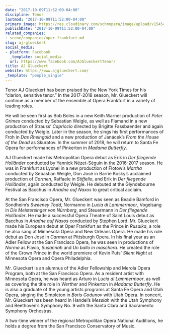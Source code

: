 ```yaml
---
date: "2017-10-09T11:52:00-04:00"
discipline: Tenor
lastmod: "2017-10-09T11:52:00-04:00"
primary_image: https://res.cloudinary.com/schmopera/image/upload/v1545409169/media/webhook-uploads/1507564177850/aj_glueckert_215.jpg.jpg
publishDate: "2017-10-09T11:52:00-04:00"
related_companies:
- scene/companies/oper-frankfurt.md
slug: aj-glueckert
social_media:
- platform: Facebook
  _template: social_media
  url: https://www.facebook.com/AJGlueckertTenor/
title: AJ Glueckert
website: https://www.ajglueckert.com/
_template: "people_single"
---
```


Tenor AJ Glueckert has been praised by the New York Times for his “clarion, sensitive tenor.” In the 2017-2018 season, Mr. Glueckert will continue as a member of the ensemble at Opera Frankfurt in a variety of leading roles.

He will be seen first as Bob Boles in a new Keith Warner production of *Peter Grimes* conducted by Sebastian Weigle, as well as Flamand in a new production of Strauss’ *Capriccio* directed by Brigitte Fassbaender and again conducted by Weigle. Later in the season, he sings his first performances of Froh in *Das Rheingold* and a new production of Janácek’s *From the House of the Dead* as Skuratov. In the summer of 2018, he will return to Santa Fe Opera for performances of Pinkerton in *Madama Butterfly*.

AJ Glueckert made his Metropolitan Opera debut as Erik in *Der fliegende Holländer* conducted by Yannick Nézet-Séguin in the 2016-2017 season. He was in Frankfurt as Lyonel in a new production of Flotow’s *Martha* conducted by Sebastian Weigle, Don José in Barrie Kosky’s acclaimed production of *Carmen*, Raffaele in *Stiffelio*, and Erik in *Der fliegende Holländer*, again conducted by Weigle. He debuted at the Glyndebourne Festival as Bacchus in *Ariadne auf Naxos* to great critical acclaim.

At the San Francisco Opera, Mr. Glueckert was seen as Beadle Bamford in Sondheim’s *Sweeney Todd*, Normanno in *Lucia di Lammermoor*, Vogelsang in *Die Meistersinger von Nürnberg*, and Steuermann in *Der fliegende Holländer*. He made a successful Opera Theatre of Saint Louis debut as Bacchus in *Ariadne auf Naxos* conducted by Stephen Lord. Mr. Glueckert made his European debut at Oper Frankfurt as the Prince in *Rusalka*, a role he also sang at Minnesota Opera and New Orleans Opera. He made his role debut as Don José in *Carmen* at Pittsburgh Opera. In his final year as an Adler Fellow at the San Francisco Opera, he was seen in productions of *Norma* as Flavio, *Susannah* and *Un ballo in maschera*. He created the role of the Crown Prince in the world premiere of Kevin Puts' *Silent Night* at Minnesota Opera and Opera Philadelphia. 

Mr. Glueckert is an alumnus of the Adler Fellowship and Merola Opera Program, both at the San Francisco Opera. As a resident artist with Minnesota Opera, he was heard as Arturo in *Lucia di Lammermoor*, as well as covering the title role in *Werther* and Pinkerton in *Madama Butterfly*. He is also a graduate of the young artists programs at Santa Fe Opera and Utah Opera, singing the Simpleton in *Boris Godunov* with Utah Opera. In concert, Mr. Glueckert has been heard in Handel’s *Messiah* with the Utah Symphony and Beethoven’s Symphony No. 9 with the Santa Clara and Sacramento Symphony Orchestras.

A two-time winner of the regional Metropolitan Opera National Auditions, he holds a degree from the San Francisco Conservatory of Music.
